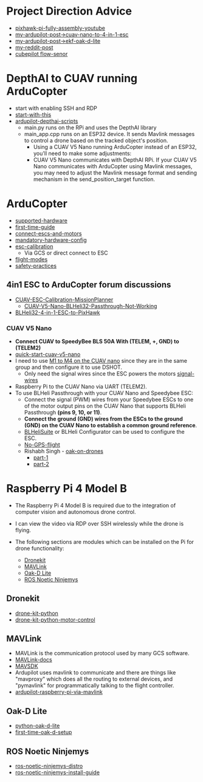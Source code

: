 # Project Direction Advice
* [pixhawk-pi-fully-assembly-youtube](https://youtu.be/kB9YyG2V-nA?t=660)
* [my-ardupilot-post->cuav-nano-to-4-in-1-esc](https://discuss.ardupilot.org/t/cuav-nano-to-4-in-1-esc/110884)
* [my-ardupilot-post->ekf-oak-d-lite](https://discuss.ardupilot.org/t/arducopter-dronekit-arming-without-gps/113093/3)
* [my-reddit-post](https://www.reddit.com/r/diydrones/comments/16gkw2b/autonomous_raspberry_pi_to_fcesc_stack_control/?utm_source=share&utm_medium=web2x&context=3)
* [cubepilot flow-senor](https://docs.cubepilot.org/user-guides/flow-senor/here-flow)

# DepthAI to CUAV running ArduCopter
* start with enabling SSH and RDP
* [start-with-this](https://docs.luxonis.com/en/latest/pages/tutorials/first_steps/#first-steps-with-depthai)
* [ardupilot-depthai-scripts](https://github.com/rishabsingh3003/ardupilot_depthai_scripts?tab=readme-ov-file#depthai-scripts-for-ardupilot)
  * main.py runs on the RPi and uses the DepthAI library
  * main_app.cpp runs on an ESP32 device. It sends Mavlink messages to control a drone based on the tracked object's position.
    * Using a CUAV V5 Nano running ArduCopter instead of an ESP32, you'll need to make some adjustments:
    * CUAV V5 Nano communicates with DepthAI RPi. If your CUAV V5 Nano communicates with ArduCopter using Mavlink messages, you may need to adjust the Mavlink message format and sending mechanism in the send_position_target function.


# ArduCopter
* [supported-hardware](https://ardupilot.org/copter/docs/common-autopilots.html)
* [first-time-guide](https://ardupilot.org/copter/)
* [connect-escs-and-motors](https://ardupilot.org/copter/docs/connect-escs-and-motors.html)
* [mandatory-hardware-config](https://ardupilot.org/copter/docs/configuring-hardware.html)
* [esc-calibration](https://ardupilot.org/copter/docs/esc-calibration.html#esc-calibration)
  * Via GCS or direct connect to ESC
* [flight-modes](https://ardupilot.org/copter/docs/flight-modes.html#flight-modes)
* [safety-practices](https://ardupilot.org/copter/docs/safety-multicopter.html#safety-multicopter)

## 4in1 ESC to ArduCopter forum discussions
* [CUAV-ESC-Calibration-MissionPlanner](https://discuss.ardupilot.org/t/cuav-v5-nano-calibration-issue/73486)
  * [CUAV-V5-Nano-BLHeli32-Passthrough-Not-Working](https://discuss.ardupilot.org/t/blheli32-pass-through-not-working-on-cuav-v5-nano-but-working-on-cuav-v5/89030)
* [BLHeli32-4-in-1-ESC-to-PixHawk](https://discuss.ardupilot.org/t/velox-4in1-esc-to-pixhawk-2-4-8/71547)

### CUAV V5 Nano
* __Connect CUAV to SpeedyBee BLS 50A With (TELEM, +, GND) to (TELEM2)__
* [quick-start-cuav-v5-nano](https://docs.px4.io/main/en/assembly/quick_start_cuav_v5_nano.html)
* I need to use [M1 to M4 on the CUAV nano](https://ardupilot.org/copter/docs/common-cuav-v5nano-overview.html#pwm-output) since they are in the same group and then configure it to use DSHOT.
  * Only need the signal wires since the ESC powers the motors [signal-wires](https://github.com/ArduPilot/ardupilot_wiki/blob/master/common/source/docs/common-flight-controller-wiring.rst)
* Raspberry Pi to the CUAV Nano via UART (TELEM2).
* To use BLHeli Passthrough with your CUAV Nano and Speedybee ESC:
  * Connect the signal (PWM) wires from your Speedybee ESCs to one of the motor output pins on the CUAV Nano that supports BLHeli Passthrough __(pins 9, 10, or 11)__.
  * __Connect the ground (GND) wires from the ESCs to the ground (GND) on the CUAV Nano to establish a common ground reference__.
  * [BLHeliSuite](https://oscarliang.com/connect-flash-blheli-32-esc/) or BLHeli Configurator can be used to configure the ESC.
  * [No-GPS-flight](https://ardupilot.org/copter/docs/common-non-gps-navigation-landing-page.html)
  * Rishabh Singh - [oak-on-drones](https://docs.luxonis.com/en/latest/pages/oak_on_drones/)
    * [part-1](https://discuss.ardupilot.org/t/easy-way-to-integrate-ai-with-ardupilot-oak-d-part-1/79306)
    * [part-2](https://discuss.ardupilot.org/t/easy-way-to-integrate-ai-with-ardupilot-oak-d-part-2/79307)

# Raspberry Pi 4 Model B
* The Raspberry Pi 4 Model B is required due to the integration of computer vision and autonomous drone control.
* I can view the video via RDP over SSH wirelessly while the drone is flying.

* The following sections are modules which can be installed on the Pi for drone functionality:
  * [Dronekit](#dronekit)
  * [MAVLink](#mavlink)
  * [Oak-D Lite](#oak-d-lite)
  * [ROS Noetic Ninjemys](#ros-noetic-ninjemys)

## Dronekit
* [drone-kit-python](https://github.com/MichaelThamm/autonomous-drone/blob/main/sub-systems/control-system/autonomous-control/dronekit.py)
* [drone-kit-python-motor-control](https://github.com/MichaelThamm/autonomous-drone/blob/main/sub-systems/control-system/autonomous-control/overridemotor.py)

## MAVLink
* MAVLink is the communication protocol used by many GCS software.
* [MAVLink-docs](https://mavlink.io/en/)
* [MAVSDK](https://mavsdk.mavlink.io/main/en/index.html)
* Ardupilot uses mavlink to communicate and there are things like "mavproxy" which does all the routing to external devices, and "pymavlink" for programmatically talking to the flight controller.
* [ardupilot-raspberry-pi-via-mavlink](https://ardupilot.org/dev/docs/raspberry-pi-via-mavlink.html)

## Oak-D Lite
* [python-oak-d-lite](https://core-electronics.com.au/guides/oak-d-lite-raspberry-pi/)
* [first-time-oak-d-setup](https://www.youtube.com/watch?v=e_uPEE_zlDo)

## ROS Noetic Ninjemys
* [ros-noetic-ninjemys-distro](https://wiki.ros.org/ROS/Installation)
* [ros-noetic-ninjemys-install-guide](https://www.youtube.com/watch?v=UGHE7HyzRXw)

